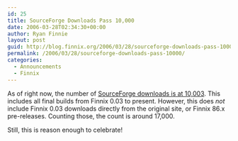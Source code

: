 ```yaml
---
id: 25
title: SourceForge Downloads Pass 10,000
date: 2006-03-28T02:34:30+00:00
author: Ryan Finnie
layout: post
guid: http://blog.finnix.org/2006/03/28/sourceforge-downloads-pass-10000/
permalink: /2006/03/28/sourceforge-downloads-pass-10000/
categories:
  - Announcements
  - Finnix
---
```

As of right now, the number of [SourceForge downloads is at 10,003](http://sourceforge.net/project/showfiles.php?group_id=3892). This includes all final builds from Finnix 0.03 to present. However, this does _not_ include Finnix 0.03 downloads directly from the original site, or Finnix 86.x pre-releases. Counting those, the count is around 17,000.

Still, this is reason enough to celebrate!
